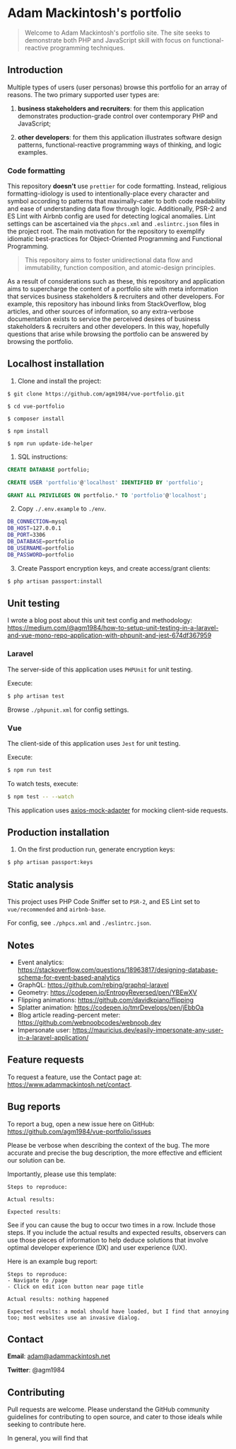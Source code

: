 # Adam Mackintosh's portfolio

> Welcome to Adam Mackintosh's portfolio site. The site seeks to demonstrate both PHP and JavaScript skill with focus on functional-reactive programming techniques.

## Introduction

Multiple types of users (user personas) browse this portfolio for an array of reasons. The two primary supported user types are:

1. **business stakeholders and recruiters**: for them this application demonstrates production-grade control over contemporary PHP and JavaScript;

1. **other developers**: for them this application illustrates software design patterns, functional-reactive programming ways of thinking, and logic examples.

### Code formatting

This repository **doesn't** use `prettier` for code formatting. Instead, religious formatting-idiology is used to intentionally-place every character and symbol according to patterns that maximally-cater to both code readability and ease of understanding data flow through logic. Additionally, PSR-2 and ES Lint with Airbnb config are used for
detecting logical anomalies. Lint settings can be ascertained via the `phpcs.xml` and `.eslintrc.json` files in the project root. The main motivation for the repository to exemplify idiomatic best-practices for Object-Oriented Programming and Functional Programming.

> This repository aims to foster unidirectional data flow and immutability, function composition, and atomic-design principles.

As a result of considerations such as these, this repository and application aims to supercharge the content of a portfolio site with meta information that services business stakeholders & recruiters and other developers. For example, this repository has inbound links from StackOverflow, blog articles, and other sources of information, so any extra-verbose documentation exists to service the perceived desires of business stakeholders & recruiters and other developers. In this way, hopefully questions that arise while browsing the portfolio can be answered by browsing the portfolio.

###


## Localhost installation

1. Clone and install the project:

```
$ git clone https://github.com/agm1984/vue-portfolio.git

$ cd vue-portfolio

$ composer install

$ npm install

$ npm run update-ide-helper
```

1. SQL instructions:

``` sql
CREATE DATABASE portfolio;

CREATE USER 'portfolio'@'localhost' IDENTIFIED BY 'portfolio';

GRANT ALL PRIVILEGES ON portfolio.* TO 'portfolio'@'localhost';
```

2. Copy `./.env.example` to `./env`.

``` bash
DB_CONNECTION=mysql
DB_HOST=127.0.0.1
DB_PORT=3306
DB_DATABASE=portfolio
DB_USERNAME=portfolio
DB_PASSWORD=portfolio
```

3. Create Passport encryption keys, and create access/grant clients:

``` bash
$ php artisan passport:install
```

## Unit testing

I wrote a blog post about this unit test config and methodology: https://medium.com/@agm1984/how-to-setup-unit-testing-in-a-laravel-and-vue-mono-repo-application-with-phpunit-and-jest-674df367959

### Laravel

The server-side of this application uses `PHPUnit` for unit testing.

Execute:

``` bash
$ php artisan test
```

Browse `./phpunit.xml` for config settings.

### Vue

The client-side of this application uses `Jest` for unit testing.

Execute:

``` bash
$ npm run test
```

To watch tests, execute:

``` bash
$ npm test -- --watch
```

This application uses [axios-mock-adapter](https://github.com/ctimmerm/axios-mock-adapter) for mocking client-side requests.

## Production installation

1. On the first production run, generate encryption keys:

``` bash
$ php artisan passport:keys
```

## Static analysis

This project uses PHP Code Sniffer set to `PSR-2`, and ES Lint set to `vue/recommended` and `airbnb-base`.

For config, see `./phpcs.xml` and `./eslintrc.json`.

## Notes

- Event analytics: https://stackoverflow.com/questions/18963817/designing-database-schema-for-event-based-analytics
- GraphQL: https://github.com/rebing/graphql-laravel
- Geometry: https://codepen.io/EntropyReversed/pen/YBEwXV
- Flipping animations: https://github.com/davidkpiano/flipping
- Splatter animation: https://codepen.io/tmrDevelops/pen/jEbbOa
- Blog article reading-percent meter: https://github.com/webnoobcodes/webnoob.dev
- Impersonate user: https://mauricius.dev/easily-impersonate-any-user-in-a-laravel-application/

## Feature requests

To request a feature, use the Contact page at: https://www.adammackintosh.net/contact.

## Bug reports

To report a bug, open a new issue here on GitHub: https://github.com/agm1984/vue-portfolio/issues

Please be verbose when describing the context of the bug. The more accurate and precise the bug description, the more effective and efficient our solution can be.

Importantly, please use this template:

```
Steps to reproduce:

Actual results:

Expected results:
```

See if you can cause the bug to occur two times in a row. Include those steps. If you include the actual results and expected results, observers can use those pieces of information to help deduce solutions that involve optimal developer experience (DX) and user experience (UX).

Here is an example bug report:

```
Steps to reproduce:
- Navigate to /page
- Click on edit icon button near page title

Actual results: nothing happened

Expected results: a modal should have loaded, but I find that annoying too; most websites use an invasive dialog.
```

## Contact

**Email**: adam@adammackintosh.net

**Twitter**: @agm1984

## Contributing

Pull requests are welcome. Please understand the GitHub community guidelines for contributing to open source, and cater to those ideals while seeking to contribute here.

In general, you will find that
